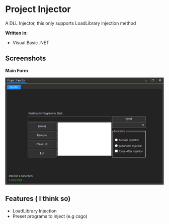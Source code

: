 # Project Injector
A DLL Injector, this only supports LoadLibrary injection method

<b>Written in:</b>
- Visual Basic .NET

## Screenshots
<b>Main Form</b>

<img src="screenshots/injector.PNG">

## Features ( I think so)
- LoadLibrary Injection
- Preset programs to inject (e.g csgo)

